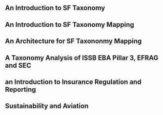 ## An Introduction to SF Taxonomy 
## An Introduction to SF Taxonomy Mapping
## An Architecture for SF Taxononmy Mapping
## A Taxonomy Analysis of ISSB EBA Pillar 3, EFRAG and SEC
## an Introduction to Insurance Regulation and Reporting
## Sustainability and Aviation
